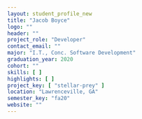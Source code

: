 ```yaml
---
layout: student_profile_new
title: "Jacob Boyce"
logo: ""
header: ""
project_role: "Developer"
contact_email: ""
major: "I.T., Conc. Software Development"
graduation_year: 2020
cohort: ""
skills: [ ]
highlights: [ ]
project_key: [ "stellar-prey" ]
location: "Lawrenceville, GA"
semester_key: "fa20"
website: ""
---
```

